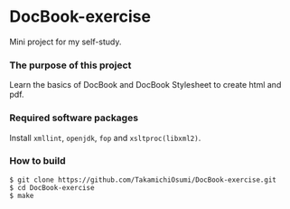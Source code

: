 # DocBook-exercise

Mini project for my self-study.

### The purpose of this project

Learn the basics of DocBook and DocBook Stylesheet to create html and pdf.

### Required software packages

Install `xmllint`, `openjdk`, `fop` and `xsltproc(libxml2)`.

### How to build

```
$ git clone https://github.com/TakamichiOsumi/DocBook-exercise.git
$ cd DocBook-exercise
$ make
```
